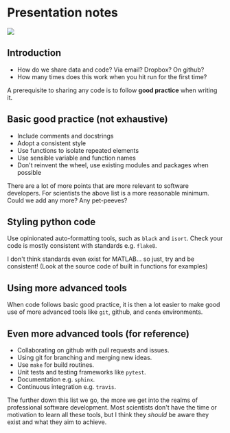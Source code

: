 # Presentation notes

![](https://mk0osnewswb2dmu4h0a.kinstacdn.com/images/comics/wtfm.jpg)

## Introduction

* How do we share data and code? Via email? Dropbox? On github?
* How many times does this work when you hit run for the first time?

A prerequisite to sharing any code is to follow **good practice** when writing it.

## Basic good practice (not exhaustive)

* Include comments and docstrings
* Adopt a consistent style
* Use functions to isolate repeated elements
* Use sensible variable and function names
* Don't reinvent the wheel, use existing modules and packages when possible

There are a lot of more points that are more relevant to software developers. For scientists the above list is a more reasonable minimum. Could we add any more? Any pet-peeves?

## Styling python code

Use opinionated auto-formatting tools, such as `black` and `isort`. Check your code is mostly consistent with standards e.g. `flake8`. 

I don't think standards even exist for MATLAB... so just, try and be consistent! (Look at the source code of built in functions for examples)

## Using more advanced tools

When code follows basic good practice, it is then a lot easier to make good use of more advanced tools like `git`, github, and `conda` environments.

## Even more advanced tools (for reference)

* Collaborating on github with pull requests and issues. 
* Using git for branching and merging new ideas. 
* Use `make` for build routines.
* Unit tests and testing frameworks like `pytest`.
* Documentation e.g. `sphinx`.
* Continuous integration e.g. `travis`.

The further down this list we go, the more we get into the realms of professional software development. Most scientists don't have the time or motivation to learn all these tools, but I think they *should* be aware they exist and what they aim to achieve. 